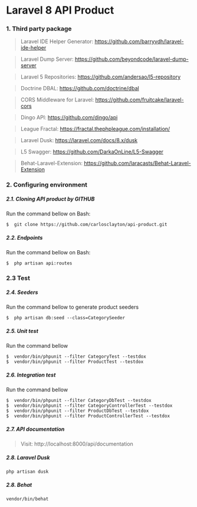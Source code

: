 # Laravel 8 API Product

### 1.	Third party package

> Laravel IDE Helper Generator: https://github.com/barryvdh/laravel-ide-helper

> Laravel Dump Server: https://github.com/beyondcode/laravel-dump-server

> Laravel 5 Repositories: https://github.com/andersao/l5-repository

> Doctrine DBAL: https://github.com/doctrine/dbal

> CORS Middleware for Laravel: https://github.com/fruitcake/laravel-cors

> Dingo API: https://github.com/dingo/api

> League Fractal: https://fractal.thephpleague.com/installation/ 

> Laravel Dusk: https://laravel.com/docs/8.x/dusk

> L5 Swagger: https://github.com/DarkaOnLine/L5-Swagger

> Behat-Laravel-Extension: https://github.com/laracasts/Behat-Laravel-Extension

### 2.  	Configuring environment

##### 2.1.	Cloning API product by GITHUB

Run the command bellow on Bash:
```
$  git clone https://github.com/carlosclayton/api-product.git
```  

##### 2.2.	Endpoints

Run the command bellow on Bash:
```
$  php artisan api:routes
```  

### 2.3	Test

##### 2.4.	Seeders

Run the command bellow to generate product seeders

```
$  php artisan db:seed --class=CategorySeeder
```

##### 2.5.	Unit test

Run the command bellow

```
$  vendor/bin/phpunit --filter CategoryTest --testdox
$  vendor/bin/phpunit --filter ProductTest --testdox
```


##### 2.6.	Integration test

Run the command bellow

```
$  vendor/bin/phpunit --filter CategoryDbTest --testdox
$  vendor/bin/phpunit --filter CategoryControllerTest --testdox
$  vendor/bin/phpunit --filter ProductDbTest --testdox
$  vendor/bin/phpunit --filter ProductControllerTest --testdox
```

##### 2.7.	API documentation

> Visit: http://localhost:8000/api/documentation

##### 2.8.	Laravel Dusk 

```
php artisan dusk 
``` 


##### 2.8.	Behat

```
vendor/bin/behat 
``` 
